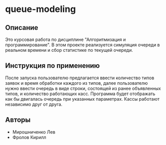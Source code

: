# queue-modeling

## Описание

Это курсовая работа по дисциплине "Алгоритмизация и программирование". В этом проекте реализуется симуляция очереди в реальном времени и сбор статистике по текущей очереди.

## Инструкция по применению

После запуска пользователю предлагается ввести количество типов заявок и время обработки каждого из типов, далее пользователю нужно ввести очередь в виде строки, состоящей из ранее объявленных типов, и количество работающих касс. Программа будет отображать как бы двигалась очередь при указанных параметрах. Кассы работают независимо друг от друга.

## Авторы

- Мирошниченко Лев
- Фролов Кирилл
